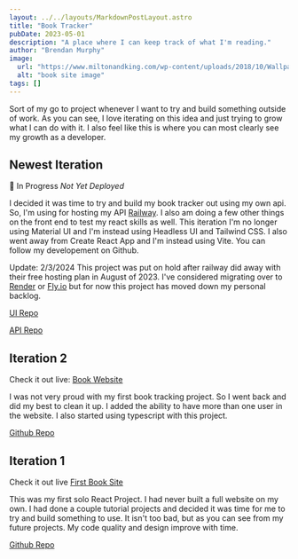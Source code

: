 ```yaml
---
layout: ../../layouts/MarkdownPostLayout.astro
title: "Book Tracker"
pubDate: 2023-05-01
description: "A place where I can keep track of what I'm reading."
author: "Brendan Murphy"
image:
  url: "https://www.miltonandking.com/wp-content/uploads/2018/10/Wallpaper-Kemra-Bookshelf-1.jpg"
  alt: "book site image"
tags: []
---
```


Sort of my go to project whenever I want to try and build something outside of work. As you can see, I love iterating on this idea and just trying to grow what I can do with it. I also feel like this is where you can most clearly see my growth as a developer.

## Newest Iteration

🚧 In Progress _Not Yet Deployed_

I decided it was time to try and build my book tracker out using my own api. So, I'm using for hosting my API [Railway](https://railway.app/). I also am doing a few other things on the front end to test my react skills as well. This iteration I'm no longer using Material UI and I'm instead using Headless UI and Tailwind CSS. I also went away from Create React App and I'm instead using Vite. You can follow my developement on Github.

Update: 2/3/2024 
This project was put on hold after railway did away with their free hosting plan in August of 2023. I've considered migrating over to [Render](https://render.com/) or [Fly.io](https://fly.io/) but for now this project has moved down my personal backlog.

[UI Repo](https://github.com/bmurf17/book-site/tree/master/book-site)

[API Repo](https://github.com/bmurf17/booksite-server)

## Iteration 2

Check it out live: [Book Website](https://betterbooktracker.web.app/)

I was not very proud with my first book tracking project. So I went back and did my best to clean it up. I added the ability to have more than one user in the website. I also started using typescript with this project.

[Github Repo](https://github.com/bmurf17/better-book-tracker)

## Iteration 1

Check it out live [First Book Site](https://book-site-6b76c.web.app/)

This was my first solo React Project. I had never built a full website on my own. I had done a couple tutorial projects and decided it was time for me to try and build something to use. It isn't too bad, but as you can see from my future projects. My code quality and design improve with time.

[Github Repo](https://github.com/bmurf17/Brendan-s-Book-Tracker)
